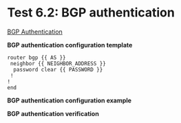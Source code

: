# Test 6.2: BGP authentication

[BGP Authentication](https://www.cisco.com/c/en/us/td/docs/iosxr/ncs5500/bgp/70x/b-bgp-cg-ncs5500-70x/b-bgp-cg-ncs5500-70x_chapter_010.html#concept_a1l_zfv_t1b)

**BGP authentication configuration template**

```text
router bgp {{ AS }}
 neighbor {{ NEIGHBOR_ADDRESS }}
  password clear {{ PASSWORD }}
 !
!
end
```

**BGP authentication configuration example**

**BGP authentication verification**

